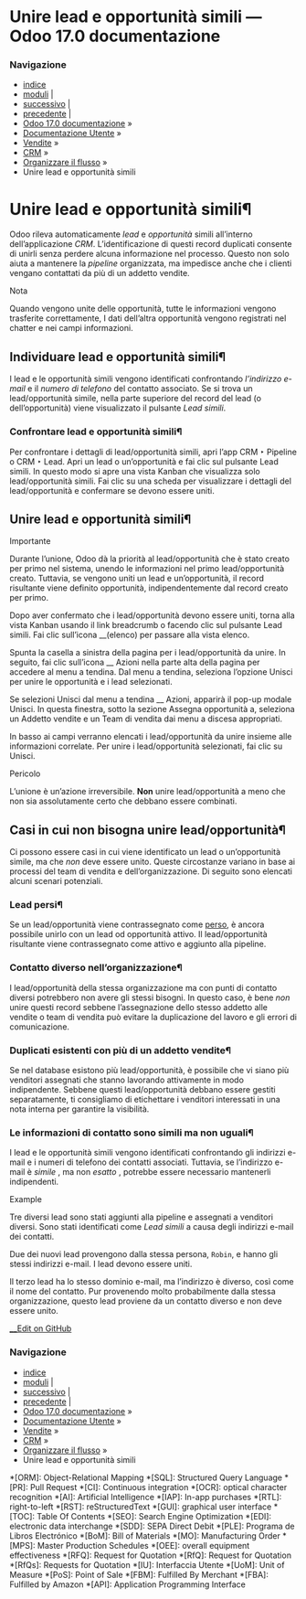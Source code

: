 # Unire lead e opportunità simili — Odoo 17.0 documentazione

### Navigazione

  * [indice](../../../../genindex.html "Indice generale")
  * [moduli](../../../../py-modindex.html "Indice del modulo Python") |
  * [successivo](manage_sales_teams.html "Gestire i team vendite") |
  * [precedente](lost_opportunities.html "Gestire le opportunità perse") |
  * [Odoo 17.0 documentazione](../../../../index-2.html) »
  * [Documentazione Utente](../../../../applications.html) »
  * [Vendite](../../../sales.html) »
  * [CRM](../../crm.html) »
  * [Organizzare il flusso](../pipeline.html) »
  * Unire lead e opportunità simili



# Unire lead e opportunità simili¶

Odoo rileva automaticamente _lead_ e _opportunità_ simili all’interno dell’applicazione _CRM_. L’identificazione di questi record duplicati consente di unirli senza perdere alcuna informazione nel processo. Questo non solo aiuta a mantenere la _pipeline_ organizzata, ma impedisce anche che i clienti vengano contattati da più di un addetto vendite.

Nota

Quando vengono unite delle opportunità, tutte le informazioni vengono trasferite correttamente, I dati dell’altra opportunità vengono registrati nel chatter e nei campi informazioni.

## Individuare lead e opportunità simili¶

I lead e le opportunità simili vengono identificati confrontando _l’indirizzo e-mail_ e il _numero di telefono_ del contatto associato. Se si trova un lead/opportunità simile, nella parte superiore del record del lead (o dell’opportunità) viene visualizzato il pulsante _Lead simili_.

### Confrontare lead e opportunità simili¶

Per confrontare i dettagli di lead/opportunità simili, apri l’app CRM ‣ Pipeline o CRM ‣ Lead. Apri un lead o un’opportunità e fai clic sul pulsante Lead simili. In questo modo si apre una vista Kanban che visualizza solo lead/opportunità simili. Fai clic su una scheda per visualizzare i dettagli del lead/opportunità e confermare se devono essere uniti.

## Unire lead e opportunità simili¶

Importante

Durante l’unione, Odoo dà la priorità al lead/opportunità che è stato creato per primo nel sistema, unendo le informazioni nel primo lead/opportunità creato. Tuttavia, se vengono uniti un lead e un’opportunità, il record risultante viene definito opportunità, indipendentemente dal record creato per primo.

Dopo aver confermato che i lead/opportunità devono essere uniti, torna alla vista Kanban usando il link breadcrumb o facendo clic sul pulsante Lead simili. Fai clic sull’icona __(elenco) per passare alla vista elenco.

Spunta la casella a sinistra della pagina per i lead/opportunità da unire. In seguito, fai clic sull’icona __ Azioni nella parte alta della pagina per accedere al menu a tendina. Dal menu a tendina, seleziona l’opzione Unisci per unire le opportunità e i lead selezionati.

Se selezioni Unisci dal menu a tendina __ Azioni, apparirà il pop-up modale Unisci. In questa finestra, sotto la sezione Assegna opportunità a, seleziona un Addetto vendite e un Team di vendita dai menu a discesa appropriati.

In basso ai campi verranno elencati i lead/opportunità da unire insieme alle informazioni correlate. Per unire i lead/opportunità selezionati, fai clic su Unisci.

Pericolo

L’unione è un’azione irreversibile. **Non** unire lead/opportunità a meno che non sia assolutamente certo che debbano essere combinati.

## Casi in cui non bisogna unire lead/opportunità¶

Ci possono essere casi in cui viene identificato un lead o un’opportunità simile, ma che _non_ deve essere unito. Queste circostanze variano in base ai processi del team di vendita e dell’organizzazione. Di seguito sono elencati alcuni scenari potenziali.

### Lead persi¶

Se un lead/opportunità viene contrassegnato come [perso](lost_opportunities.html), è ancora possibile unirlo con un lead od opportunità attivo. Il lead/opportunità risultante viene contrassegnato come attivo e aggiunto alla pipeline.

### Contatto diverso nell’organizzazione¶

I lead/opportunità della stessa organizzazione ma con punti di contatto diversi potrebbero non avere gli stessi bisogni. In questo caso, è bene _non_ unire questi record sebbene l’assegnazione dello stesso addetto alle vendite o team di vendita può evitare la duplicazione del lavoro e gli errori di comunicazione.

### Duplicati esistenti con più di un addetto vendite¶

Se nel database esistono più lead/opportunità, è possibile che vi siano più venditori assegnati che stanno lavorando attivamente in modo indipendente. Sebbene questi lead/opportunità debbano essere gestiti separatamente, ti consigliamo di etichettare i venditori interessati in una nota interna per garantire la visibilità.

### Le informazioni di contatto sono simili ma non uguali¶

I lead e le opportunità simili vengono identificati confrontando gli indirizzi e-mail e i numeri di telefono dei contatti associati. Tuttavia, se l’indirizzo e-mail è _simile_ , ma non _esatto_ , potrebbe essere necessario mantenerli indipendenti.

Example

Tre diversi lead sono stati aggiunti alla pipeline e assegnati a venditori diversi. Sono stati identificati come _Lead simili_ a causa degli indirizzi e-mail dei contatti.

Due dei nuovi lead provengono dalla stessa persona, `Robin`, e hanno gli stessi indirizzi e-mail. I lead devono essere uniti.

Il terzo lead ha lo stesso dominio e-mail, ma l’indirizzo è diverso, così come il nome del contatto. Pur provenendo molto probabilmente dalla stessa organizzazione, questo lead proviene da un contatto diverso e non deve essere unito.

[ __Edit on GitHub](https://github.com/odoo/documentation/edit/17.0/content/applications/sales/crm/pipeline/merge_similar.rst)

### Navigazione

  * [indice](../../../../genindex.html "Indice generale")
  * [moduli](../../../../py-modindex.html "Indice del modulo Python") |
  * [successivo](manage_sales_teams.html "Gestire i team vendite") |
  * [precedente](lost_opportunities.html "Gestire le opportunità perse") |
  * [Odoo 17.0 documentazione](../../../../index-2.html) »
  * [Documentazione Utente](../../../../applications.html) »
  * [Vendite](../../../sales.html) »
  * [CRM](../../crm.html) »
  * [Organizzare il flusso](../pipeline.html) »
  * Unire lead e opportunità simili


  *[ORM]: Object-Relational Mapping
  *[SQL]: Structured Query Language
  *[PR]: Pull Request
  *[CI]: Continuous integration
  *[OCR]: optical character recognition
  *[AI]: Artificial Intelligence
  *[IAP]: In-app purchases
  *[RTL]: right-to-left
  *[RST]: reStructuredText
  *[GUI]: graphical user interface
  *[TOC]: Table Of Contents
  *[SEO]: Search Engine Optimization
  *[EDI]: electronic data interchange
  *[SDD]: SEPA Direct Debit
  *[PLE]: Programa de Libros Electrónico
  *[BoM]: Bill of Materials
  *[MO]: Manufacturing Order
  *[MPS]: Master Production Schedules
  *[OEE]: overall equipment effectiveness
  *[RFQ]: Request for Quotation
  *[RfQ]: Request for Quotation
  *[RfQs]: Requests for Quotation
  *[IU]: Interfaccia Utente
  *[UoM]: Unit of Measure
  *[PoS]: Point of Sale
  *[FBM]: Fulfilled By Merchant
  *[FBA]: Fulfilled by Amazon
  *[API]: Application Programming Interface